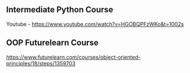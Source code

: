 ## Intermediate Python Course

Youtube  - https://www.youtube.com/watch?v=HGOBQPFzWKo&t=1002s


## OOP Futurelearn Course

https://www.futurelearn.com/courses/object-oriented-principles/18/steps/1359703


